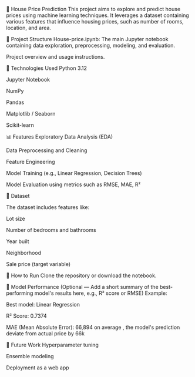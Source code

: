 🏡 House Price Prediction
This project aims to explore and predict house prices using machine learning techniques. It leverages a dataset containing various features that influence housing prices, such as number of rooms, location, and area.

📁 Project Structure
House-price.ipynb: The main Jupyter notebook containing data exploration, preprocessing, modeling, and evaluation.

 Project overview and usage instructions.

🔧 Technologies Used
Python 3.12

Jupyter Notebook

NumPy

Pandas

Matplotlib / Seaborn

Scikit-learn

📊 Features
Exploratory Data Analysis (EDA)

Data Preprocessing and Cleaning

Feature Engineering

Model Training (e.g., Linear Regression, Decision Trees)

Model Evaluation using metrics such as RMSE, MAE, R²

📂 Dataset

The dataset includes features like:

Lot size

Number of bedrooms and bathrooms

Year built

Neighborhood

Sale price (target variable)

🚀 How to Run
Clone the repository or download the notebook.



🧠 Model Performance
(Optional — Add a short summary of the best-performing model's results here, e.g., R² score or RMSE)
Example:

Best model: Linear Regression

R² Score: 0.7374

MAE (Mean Absolute Error): 66,894 on average , the model's prediction deviate from actual price by 66k

📌 Future Work
Hyperparameter tuning

Ensemble modeling

Deployment as a web app
